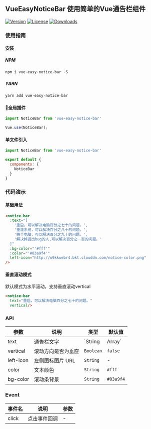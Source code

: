 ## VueEasyNoticeBar 使用简单的Vue通告栏组件
<a href="https://www.npmjs.com/package/vue-easy-notice-bar"><img src="https://img.shields.io/npm/v/vue-easy-notice-bar.svg" alt="Version"></a>
<a href="https://www.npmjs.com/package/vue-easy-notice-bar"><img src="https://img.shields.io/npm/l/vue-easy-notice-bar.svg" alt="License"></a>
<a href="https://www.npmjs.com/package/vue-easy-notice-bar"><img src="https://img.shields.io/npm/dm/vue-easy-notice-bar.svg" alt="Downloads"></a>

### 使用指南

#### 安装

##### NPM
``` javascript
npm i vue-easy-notice-bar -S 
``` 
##### YARN
``` javascript
yarn add vue-easy-notice-bar
``` 

#### 全局插件
``` javascript
import NoticeBar from 'vue-easy-notice-bar'

Vue.use(NoticeBar);
```
#### 单文件引入
``` javascript
import NoticeBar from 'vue-easy-notice-bar'

export default {
  components: {
    NoticeBar
  }
}
```

### 代码演示

#### 基础用法

```html
<notice-bar
  :text="[
    '重启，可以解决电脑百分之七十的问题。',
    '重装系统，可以解决百分之八十的问题。',
    '换个电脑，可以解决百分之九十的问题。',
    '解决掉提出bug的人,可以解决百分之一百的问题。'
  ]"
  :bg-color="'#fff'"
  :color="'#03a9f4'"
  left-icon="http://o9kkuebr4.bkt.clouddn.com/notice-color.png"
/>
```

#### 垂直滚动模式

默认模式为水平滚动，支持垂直滚动vertical
```html
<notice-bar
  text="重启，可以解决电脑百分之七十的问题。"
  vertical/>
```

### API

| 参数 | 说明 | 类型 | 默认值 |
|-----------|-----------|-----------|-------------|
| text | 通告栏文字 | `String | Array` | `''` |
| vertical | 滚动方向是否为垂直 | `Boolean` | `false` |
| left-icon | 左侧图标图片 URL | `String` | - |
| color | 文本颜色 | `String` | `#fff` |
| bg-color | 滚动条背景 | `String` | `#03a9f4` |

### Event

| 事件名 | 说明 | 参数 |
|-----------|-----------|-----------|
| click | 点击事件回调 | - |
